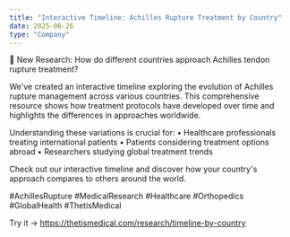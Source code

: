 ```yaml
---
title: "Interactive Timeline: Achilles Rupture Treatment by Country"
date: 2025-06-26
type: "Company"
---
```


🔬 New Research: How do different countries approach Achilles tendon rupture treatment?

We've created an interactive timeline exploring the evolution of Achilles rupture management across various countries. This comprehensive resource shows how treatment protocols have developed over time and highlights the differences in approaches worldwide.

Understanding these variations is crucial for:
• Healthcare professionals treating international patients
• Patients considering treatment options abroad
• Researchers studying global treatment trends

Check out our interactive timeline and discover how your country's approach compares to others around the world.

 #AchillesRupture #MedicalResearch #Healthcare #Orthopedics #GlobalHealth #ThetisMedical

Try it → <https://thetismedical.com/research/timeline-by-country>

